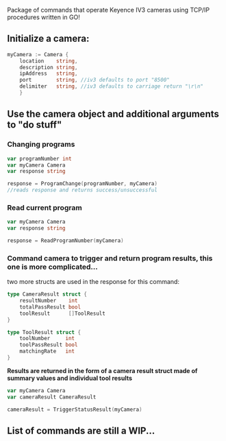 Package of commands that operate Keyence IV3 cameras using TCP/IP procedures written in GO!

## Initialize a camera:
```go
myCamera := Camera {
    location    string,
    description string,
    ipAddress   string,
    port        string, //iv3 defaults to port "8500"
    delimiter   string, //iv3 defaults to carriage return "\r\n"
    }
```
## Use the camera object and additional arguments to "do stuff"

### Changing programs
```go
var programNumber int
var myCamera Camera
var response string

response = ProgramChange(programNumber, myCamera)
//reads response and returns success/unsuccessful
```

### Read current program
```go
var myCamera Camera
var response string

response = ReadProgramNumber(myCamera)
```



### Command camera to trigger and return program results, **this one is more complicated...**

two more structs are used in the response for this command:
```go
type CameraResult struct {
    resultNumber    int
    totalPassResult bool
    toolResult      []ToolResult
}

type ToolResult struct {
    toolNumber     int
    toolPassResult bool
    matchingRate   int
}
```
**Results are returned in the form of a camera result struct made of summary values and individual tool results**
```go
var myCamera Camera
var cameraResult CameraResult

cameraResult = TriggerStatusResult(myCamera)
```


## List of commands are still a WIP...
